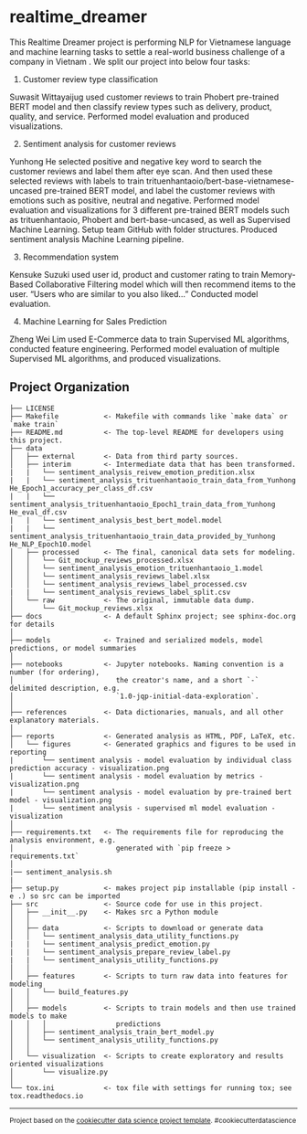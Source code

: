 realtime_dreamer
==============================

This Realtime Dreamer project is performing NLP for Vietnamese language and machine learning tasks to settle a real-world business challenge of a company in Vietnam . We split our project into below four tasks:

1.	Customer review type classification

Suwasit Wittayaijug used customer reviews to train Phobert pre-trained BERT model and then classify review types such as delivery, product, quality, and service. Performed model evaluation and produced visualizations.

2.	Sentiment analysis for customer reviews

Yunhong He selected positive and negative key word to search the customer reviews and label them after eye scan. And then used these selected reviews with labels to train trituenhantaoio/bert-base-vietnamese-uncased pre-trained BERT model, and label the customer reviews with emotions such as positive, neutral and negative. Performed model evaluation and visualizations for 3 different pre-trained BERT models such as trituenhantaoio, Phobert and bert-base-uncased, as well as Supervised Machine Learning.  Setup team GitHub with folder structures. Produced sentiment analysis Machine Learning pipeline.

3.	Recommendation system

Kensuke Suzuki used user id, product and customer rating to train Memory-Based Collaborative Filtering model which will then recommend items to the user. “Users who are similar to you also liked…” Conducted model evaluation.

4.	Machine Learning for Sales Prediction

Zheng Wei Lim used E-Commerce data to train Supervised ML algorithms, conducted feature engineering. Performed model evaluation of multiple Supervised ML algorithms, and produced visualizations. 


Project Organization
------------

    ├── LICENSE
    ├── Makefile           <- Makefile with commands like `make data` or `make train`
    ├── README.md          <- The top-level README for developers using this project.
    ├── data
    │   ├── external       <- Data from third party sources.
    │   ├── interim        <- Intermediate data that has been transformed.
    |   |   └── sentiment_analysis_reivew_emotion_predition.xlsx
    |   |   └── sentiment_analysis_trituenhantaoio_train_data_from_Yunhong He_Epoch1_accuracy_per_class_df.csv
    |   |   └── sentiment_analysis_trituenhantaoio_Epoch1_train_data_from_Yunhong He_eval_df.csv
    |   |   └── sentiment_analysis_best_bert_model.model
    |   |   └── sentiment_analysis_trituenhantaoio_train_data_provided_by_Yunhong He_NLP_Epoch10.model
    │   ├── processed      <- The final, canonical data sets for modeling.
    │   │   └── Git_mockup_reviews_processed.xlsx
    │   │   └── sentiment_analysis_emotion_trituenhantaoio_1.model
    │   │   └── sentiment_analysis_reviews_label.xlsx
    │   │   └── sentiment_analysis_reviews_label_processed.csv
    |   |   └── sentiment_analysis_reviews_label_split.csv
    │   └── raw            <- The original, immutable data dump.
    │       └── Git_mockup_reviews.xlsx
    ├── docs               <- A default Sphinx project; see sphinx-doc.org for details
    │
    ├── models             <- Trained and serialized models, model predictions, or model summaries
    │
    ├── notebooks          <- Jupyter notebooks. Naming convention is a number (for ordering),
    │                         the creator's name, and a short `-` delimited description, e.g.
    │                         `1.0-jqp-initial-data-exploration`.
    │
    ├── references         <- Data dictionaries, manuals, and all other explanatory materials.
    │
    ├── reports            <- Generated analysis as HTML, PDF, LaTeX, etc.
    │   └── figures        <- Generated graphics and figures to be used in reporting
    |       └── sentiment analysis - model evaluation by individual class prediction accuracy - visualization.png
    |       └── sentiment analysis - model evaluation by metrics - visualization.png
    |       └── sentiment analysis - model evaluation by pre-trained bert model - visualization.png
    |       └── sentiment analysis - supervised ml model evaluation - visualization
    │
    ├── requirements.txt   <- The requirements file for reproducing the analysis environment, e.g.
    │                         generated with `pip freeze > requirements.txt`
    │
    |── sentiment_analysis.sh
    |
    ├── setup.py           <- makes project pip installable (pip install -e .) so src can be imported
    ├── src                <- Source code for use in this project.
    │   ├── __init__.py    <- Makes src a Python module
    │   │
    │   ├── data           <- Scripts to download or generate data
    │   │   └── sentiment_analysis_data_utility_functions.py
    |   |   └── sentiment_analysis_predict_emotion.py
    |   |   └── sentiment_analysis_prepare_review_label.py
    |   |   └── sentiment_analysis_utility_functions.py
    │   │
    │   ├── features       <- Scripts to turn raw data into features for modeling
    │   │   └── build_features.py
    │   │
    │   ├── models         <- Scripts to train models and then use trained models to make
    │   │   │                 predictions
    │   │   ├── sentiment_analysis_train_bert_model.py
    │   │   └── sentiment_analysis_utility_functions.py
    │   │
    │   └── visualization  <- Scripts to create exploratory and results oriented visualizations
    │       └── visualize.py
    │
    └── tox.ini            <- tox file with settings for running tox; see tox.readthedocs.io


--------

<p><small>Project based on the <a target="_blank" href="https://drivendata.github.io/cookiecutter-data-science/">cookiecutter data science project template</a>. #cookiecutterdatascience</small></p>
